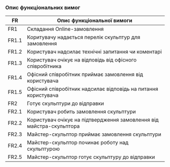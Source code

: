 ### Опис функціональних вимог

| FR    | Опис функціональної вимоги  |
|-------|---------------------------- |
| FR1   | Складання Online-замовлення |
| FR1.1 | Коритувачу надається перелік скульптур для замовлення |
| FR1.2 | Користувач надсилає технічні запитання чи коментарі |
| FR1.3 | Користувач очікує на відповідь від офісного співробітника |
| FR1.4 | Офісний співробітник приймає замовлення від користувача |
| FR1.5 | Офісний співробітник надсилає відповідь на питання користувача |
| FR2   | Готує скульптури до відправки |
| FR2.1 | Користувач робить замовлення скульптури |
| FR2.2 | Користувач очікує на підтвердження замовлення від майстра-скульптора |
| FR2.3 | Майстер-скульптор приймає замовлення скульптури |
| FR2.4 | Майстер-скульптор починає роботу над скульптурою |
| FR2.5 | Майстер-скульптор готує скульптуру до відправки |
